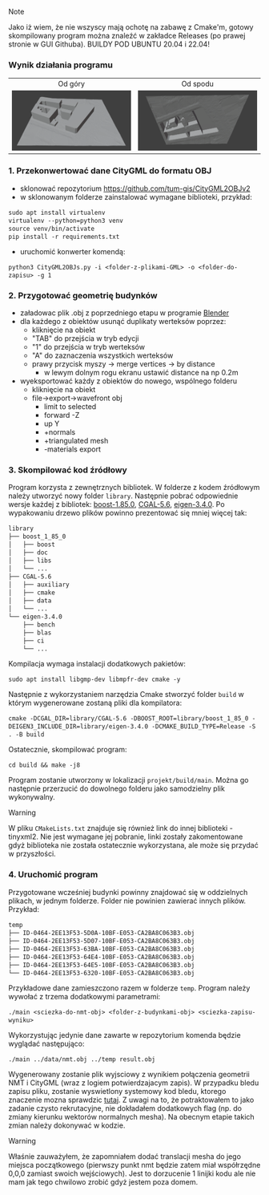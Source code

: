 > [!NOTE]  
> Jako iż wiem, że nie wszyscy mają ochotę na zabawę z Cmake'm, gotowy skompilowany program można znaleźć w zakładce Releases (po prawej stronie w GUI Githuba). BUILDY POD UBUNTU 20.04 i 22.04!

### Wynik działania programu
<table width="100%">
    <tr>
        <td width="50%" align="center">Od góry</td>
        <td width="50%" align="center">Od spodu</td>
    </tr>
    <tr>
        <td width="50%" align="center"><img src="/images/1.png?raw=true"/></td>
        <td width="50%" align="center"><img src="/images/2.png?raw=true"/></td>
    </tr>
</table>

### 1. Przekonwertować dane CityGML do formatu OBJ
- sklonować repozytorium https://github.com/tum-gis/CityGML2OBJv2
- w sklonowanym folderze zainstalować wymagane biblioteki, przykład:
```
sudo apt install virtualenv
virtualenv --python=python3 venv
source venv/bin/activate
pip install -r requirements.txt
```
- uruchomić konwerter komendą:
```
python3 CityGML2OBJs.py -i <folder-z-plikami-GML> -o <folder-do-zapisu> -g 1
```
### 2. Przygotować geometrię budynków
- załadowac plik .obj z poprzedniego etapu w programie [Blender](https://www.blender.org/)
- dla każdego z obiektów usunąć duplikaty werteksów poprzez:
    - kliknięcie na obiekt
    - "TAB" do przejścia w tryb edycji
    - "1" do przejścia w tryb werteksów
    - "A" do zaznaczenia wszystkich werteksów
    - prawy przycisk myszy -> merge vertices -> by distance
        - w lewym dolnym rogu ekranu ustawić distance na np 0.2m
- wyeksportować każdy z obiektów do nowego, wspólnego folderu
    - kliknięcie na obiekt
    - file->export->wavefront obj
        - limit to selected
        - forward -Z
        - up Y
        - +normals
        - +triangulated mesh
        - -materials export
### 3. Skompilować kod źródłowy
Program korzysta z zewnętrznych bibliotek. W folderze z kodem źródłowym należy utworzyć nowy folder `library`. Następnie pobrać odpowiednie wersje każdej z bibliotek: [boost-1.85.0](https://boostorg.jfrog.io/artifactory/main/release/1.85.0/source/boost_1_85_0.tar.gz), [CGAL-5.6](https://github.com/CGAL/cgal/releases/download/v5.6/CGAL-5.6-library.tar.xz), [eigen-3.4.0](https://gitlab.com/libeigen/eigen/-/archive/3.4.0/eigen-3.4.0.tar.gz). Po wypakowaniu drzewo plików powinno prezentować się mniej więcej tak:
```
library
├── boost_1_85_0
│   ├── boost
│   ├── doc
│   ├── libs
│   └── ...
├── CGAL-5.6
│   ├── auxiliary
│   ├── cmake
│   ├── data
│   └── ...
└── eigen-3.4.0
    ├── bench
    ├── blas
    ├── ci
    └── ...
```
Kompilacja wymaga instalacji dodatkowych pakietów:
```
sudo apt install libgmp-dev libmpfr-dev cmake -y
```
Następnie z wykorzystaniem narzędzia Cmake stworzyć folder `build` w którym wygenerowane zostaną pliki dla kompilatora:
```
cmake -DCGAL_DIR=library/CGAL-5.6 -DBOOST_ROOT=library/boost_1_85_0 -DEIGEN3_INCLUDE_DIR=library/eigen-3.4.0 -DCMAKE_BUILD_TYPE=Release -S . -B build
```
Ostatecznie, skompilować program:
```
cd build && make -j8
```
Program zostanie utworzony w lokalizacji `projekt/build/main`. Można go następnie przerzucić do dowolnego folderu jako samodzielny plik wykonywalny.
> [!WARNING]  
> W pliku `CMakeLists.txt` znajduje się również link do innej biblioteki - tinyxml2. Nie jest wymagane jej pobranie, linki zostały zakomentowane gdyż biblioteka nie została ostatecznie wykorzystana, ale może się przydać w przyszłości.
### 4. Uruchomić program
Przygotowane wcześniej budynki powinny znajdować się w oddzielnych plikach, w jednym folderze. Folder nie powinien zawierać innych plików. Przykład:
```
temp
├── ID-0464-2EE13F53-5D0A-10BF-E053-CA2BA8C063B3.obj
├── ID-0464-2EE13F53-5D07-10BF-E053-CA2BA8C063B3.obj
├── ID-0464-2EE13F53-63BA-10BF-E053-CA2BA8C063B3.obj
├── ID-0464-2EE13F53-64E4-10BF-E053-CA2BA8C063B3.obj
├── ID-0464-2EE13F53-64E5-10BF-E053-CA2BA8C063B3.obj
└── ID-0464-2EE13F53-6320-10BF-E053-CA2BA8C063B3.obj
```
Przykładowe dane zamieszczono razem w folderze `temp`. Program należy wywołać z trzema dodatkowymi parametrami:
```
./main <sciezka-do-nmt-obj> <folder-z-budynkami-obj> <sciezka-zapisu-wyniku>
```
Wykorzystując jedynie dane zawarte w repozytorium komenda będzie wyglądać następująco:
```
./main ../data/nmt.obj ../temp result.obj
```
Wygenerowany zostanie plik wyjsciowy z wynikiem połączenia geometrii NMT i CityGML (wraz z logiem potwierdzajacym zapis). W przypadku bledu zapisu pliku, zostanie wyswietlony systemowy kod bledu, ktorego znaczenie mozna sprawdzic [tutaj](https://learn.microsoft.com/pl-pl/cpp/c-runtime-library/errno-constants?view=msvc-170). Z uwagi na to, że potraktowałem to jako zadanie czysto rekrutacyjne, nie dokładałem dodatkowych flag (np. do zmiany kierunku wektorów normalnych mesha). Na obecnym etapie takich zmian należy dokonywać w kodzie.
> [!WARNING]  
> Właśnie zauważyłem, że zapomniałem dodać translacji mesha do jego miejsca początkowego (pierwszy punkt nmt będzie zatem miał współrzędne 0,0,0 zamiast swoich wejściowych). Jest to dorzucenie 1 linijki kodu ale nie mam jak tego chwilowo zrobić gdyż jestem poza domem.
